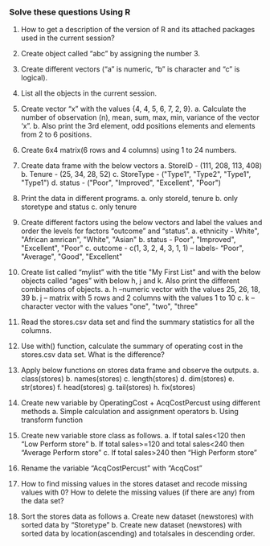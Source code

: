 ### Solve these questions Using R #####
1. How to get a description of the version of R and its attached packages used in the current session? 
2. Create object called “abc” by assigning the number 3. 
3. Create different vectors (“a” is numeric, “b” is character and “c” is logical). 
4. List all the objects in the current session. 
5. Create vector “x” with the values {4, 4, 5, 6, 7, 2, 9}. 
a. Calculate the number of observation (n), mean, sum, max, min, variance of the vector ‘x”. 
b. Also print the 3rd element, odd positions elements and elements from 2 to 6 positions. 
6. Create 6x4 matrix(6 rows and 4 columns) using 1 to 24 numbers. 
7. Create data frame with the below vectors 
a. StoreID - (111, 208, 113, 408) 
b. Tenure - (25, 34, 28, 52) 
c. StoreType - ("Type1", "Type2", "Type1", "Type1") 
d. status - ("Poor", "Improved", "Excellent", "Poor") 
8. Print the data in different programs. 
a. only storeId, tenure 
b. only storetype and status 
c. only tenure 
9. Create different factors using the below vectors and label the values and order the levels for factors “outcome” and “status”. 
a. ethnicity - White", "African amrican", "White", "Asian" 
b. status - Poor", "Improved", "Excellent", "Poor" 
c. outcome - c(1, 3, 2, 4, 3, 1, 1) – labels- “Poor", "Average", "Good", "Excellent" 

10. Create list called “mylist” with the title "My First List" and with the below objects called “ages” with below h, j and k. Also print the different combinations of objects. 
a. h –numeric vector with the values 25, 26, 18, 39 
b. j – matrix with 5 rows and 2 columns with the values 1 to 10 
c. k – character vector with the values "one", "two", "three" 
11. Read the stores.csv data set and find the summary statistics for all the columns. 
12. Use with() function, calculate the summary of operating cost in the stores.csv data set. What is the difference? 
13. Apply below functions on stores data frame and observe the outputs. 
a. class(stores) 
b. names(stores) 
c. length(stores) 
d. dim(stores) 
e. str(stores) 
f. head(stores) 
g. tail(stores) 
h. fix(stores) 
14. Create new variable by OperatingCost + AcqCostPercust using different methods 
a. Simple calculation and assignment operators 
b. Using transform function 
15. Create new variable store class as follows. 
a. If total sales<120 then “Low Perform store” 
b. If total sales>=120 and total sales<240 then “Average Perform store” 
c. If total sales>240 then “High Perform store” 
16. Rename the variable “AcqCostPercust” with “AcqCost” 

17. How to find missing values in the stores dataset and recode missing values with 0? How to delete the missing values (if there are any) from the data set? 
18. Sort the stores data as follows 
a. Create new dataset (newstores) with sorted data by “Storetype” 
b. Create new dataset (newstores) with sorted data by location(ascending) and totalsales in descending order. 

